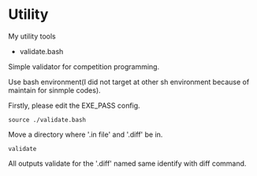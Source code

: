 # Utility
My utility tools

- validate.bash

Simple validator for competition programming.

Use bash environment(I did not target at other sh environment because of maintain for sinmple codes).

Firstly, please edit the EXE_PASS config.

```source ./validate.bash```

Move a directory where '.in file' and '.diff' be in.

```validate```

All outputs validate for the '.diff' named same identify with diff command.

``````

